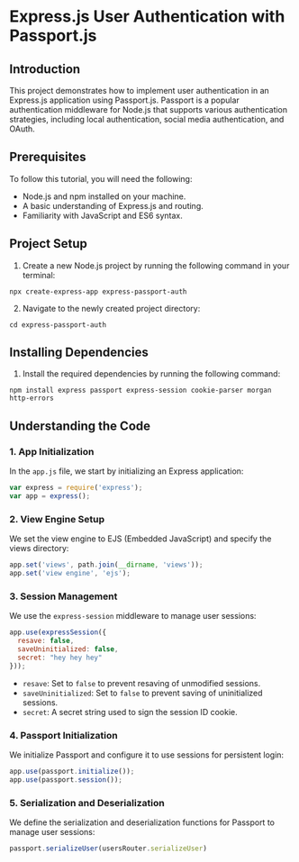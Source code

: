  # Express.js User Authentication with Passport.js

## Introduction
This project demonstrates how to implement user authentication in an Express.js application using Passport.js. Passport is a popular authentication middleware for Node.js that supports various authentication strategies, including local authentication, social media authentication, and OAuth.

## Prerequisites
To follow this tutorial, you will need the following:

- Node.js and npm installed on your machine.
- A basic understanding of Express.js and routing.
- Familiarity with JavaScript and ES6 syntax.

## Project Setup
1. Create a new Node.js project by running the following command in your terminal:

```
npx create-express-app express-passport-auth
```

2. Navigate to the newly created project directory:

```
cd express-passport-auth
```

## Installing Dependencies
1. Install the required dependencies by running the following command:

```
npm install express passport express-session cookie-parser morgan http-errors
```

## Understanding the Code
### 1. App Initialization
In the `app.js` file, we start by initializing an Express application:

```javascript
var express = require('express');
var app = express();
```

### 2. View Engine Setup
We set the view engine to EJS (Embedded JavaScript) and specify the views directory:

```javascript
app.set('views', path.join(__dirname, 'views'));
app.set('view engine', 'ejs');
```

### 3. Session Management
We use the `express-session` middleware to manage user sessions:

```javascript
app.use(expressSession({
  resave: false,
  saveUninitialized: false,
  secret: "hey hey hey"
}));
```

- `resave`: Set to `false` to prevent resaving of unmodified sessions.
- `saveUninitialized`: Set to `false` to prevent saving of uninitialized sessions.
- `secret`: A secret string used to sign the session ID cookie.

### 4. Passport Initialization
We initialize Passport and configure it to use sessions for persistent login:

```javascript
app.use(passport.initialize());
app.use(passport.session());
```

### 5. Serialization and Deserialization
We define the serialization and deserialization functions for Passport to manage user sessions:

```javascript
passport.serializeUser(usersRouter.serializeUser)